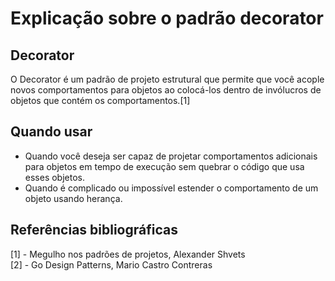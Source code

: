 # Explicação sobre o padrão decorator


## Decorator
O Decorator é um padrão de projeto estrutural que permite que você acople novos comportamentos para objetos ao colocá-los dentro de invólucros de objetos que contém os comportamentos.[1]

## Quando usar
* Quando você deseja ser capaz de projetar comportamentos adicionais para objetos em tempo de
execução sem quebrar o código que usa esses objetos.
* Quando é complicado ou impossível estender o comportamento de um objeto usando herança.

## Referências bibliográficas
[1] - Megulho nos padrões de projetos, Alexander Shvets  
[2] - Go Design Patterns, Mario Castro Contreras
